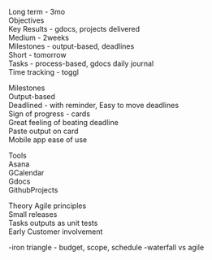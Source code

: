 
Long term - 3mo  
Objectives  
Key Results - gdocs, projects delivered  
Medium - 2weeks  
Milestones - output-based, deadlines  
Short - tomorrow  
Tasks - process-based, gdocs daily journal  
Time tracking - toggl  
  
Milestones  
Output-based  
Deadlined - with reminder, Easy to move deadlines  
Sign of progress - cards  
Great feeling of beating deadline  
Paste output on card  
Mobile app ease of use  
  
Tools  
Asana  
GCalendar  
Gdocs  
GithubProjects

Theory
Agile principles  
Small releases  
Tasks outputs as unit tests  
Early Customer involvement  

-iron triangle - budget, scope, schedule
-waterfall vs agile
